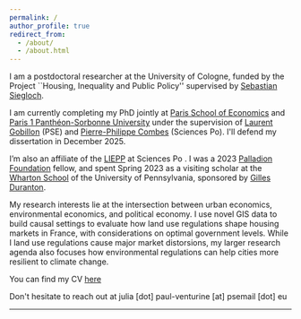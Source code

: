 ```yaml
---
permalink: /
author_profile: true
redirect_from: 
  - /about/
  - /about.html
---
```


I am a postdoctoral researcher at the University of Cologne, funded by the Project ``Housing, Inequality and Public Policy'' supervised by [Sebastian Siegloch](https://sites.google.com/view/siegloch/home).

I am currently completing my PhD jointly at [Paris School of Economics](https://www.parisschoolofeconomics.eu) and [Paris 1 Panthéon-Sorbonne University](https://ed-economie.pantheonsorbonne.fr) under the supervision of [Laurent Gobillon](http://laurent.gobillon.free.fr) (PSE) and [Pierre-Philippe Combes](https://sites.google.com/view/pierrephilippecombes/) (Sciences Po). I'll defend my dissertation in December 2025. 

I’m also an affiliate of the [LIEPP](https://www.sciencespo.fr/liepp/fr/) at Sciences Po .
I was a 2023 [Palladion Foundation](https://fondationpalladio.fr) fellow, and spent Spring 2023 as a visiting scholar at the [Wharton School](https://www.wharton.upenn.edu) of the University of Pennsylvania, sponsored by [Gilles Duranton](https://real-faculty.wharton.upenn.edu/duranton/).

My research interests lie at the intersection between urban economics, environmental economics, and political economy. I use novel GIS data to build causal settings to evaluate how land use regulations shape housing markets in France, with considerations on optimal government levels. While I land use regulations cause major market distorsions, my larger research agenda also focuses how environmental regulations can help cities more resilient to climate change.

You can find my CV [here](https://www.dropbox.com/scl/fi/cjb5h575ikf9tenfw18m3/CV_JPV___Current.pdf?rlkey=814m3r99fu9ihmz9rchb04yln&st=tx527ate&dl=0)

Don't hesitate to reach out at julia [dot] paul-venturine [at] psemail [dot] eu

------

